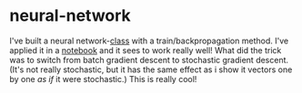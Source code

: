 # neural-network
I've built a neural network-[class](https://github.com/magnushelliesen/neural-network/blob/main/neural_network/neural_network.py) with a train/backpropagation method. I've applied it in a [notebook](https://github.com/magnushelliesen/neural-network/blob/main/neural-network.ipynb) and it sees to work really well! What did the trick was to switch from batch gradient descent to stochastic gradient descent. (It's not really stochastic, but it has the same effect as i show it vectors one by one *as if* it were stochastic.) This is really cool!
